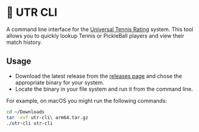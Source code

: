 # 🎾 UTR CLI

A command line interface for the [Universal Tennis Rating](https://www.myutr.com/) system. This tool allows you to quickly lookup Tennis or PickleBall players and view their match history.

## Usage

- Download the latest release from the [releases page](https://github.com/lineville/utr-cli/releases/latest) and chose the appropriate binary for your system.
- Locate the binary in your file system and run it from the command line.

For example, on macOS you might run the following commands:

```bash
cd ~/Downloads
tar -xvf utr-cli\ arm64.tar.gz
./utr-cli utr-cli
```
